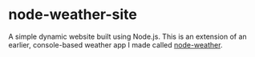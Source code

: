 # node-weather-site
A simple dynamic website built using Node.js. This is an extension of an earlier, console-based weather app I made called [node-weather](https://github.com/AyeSea/node-weather).